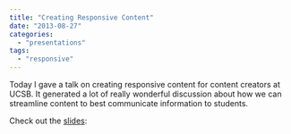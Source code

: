 ```yaml
---
title: "Creating Responsive Content"
date: "2013-08-27"
categories: 
  - "presentations"
tags: 
  - "responsive"
---
```


Today I gave a talk on creating responsive content for content creators at UCSB. It generated a lot of really wonderful discussion about how we can streamline content to best communicate information to students.

Check out the [slides](https://speakerdeck.com/loganfranken/creating-responsive-content):

<script async class="speakerdeck-embed" data-id="b5d15e90f0aa01304b9c56bebfa6c61b" data-ratio="1.77777777777778" src="//speakerdeck.com/assets/embed.js"></script>

